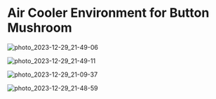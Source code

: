 <h1>Air Cooler Environment for Button Mushroom </h1>

![photo_2023-12-29_21-49-06](https://github.com/Devjoti-Barman-Sachin/DIY-Projects/assets/83834242/eaa6ca85-9c17-469e-813a-7876a7e7b300)

![photo_2023-12-29_21-49-11](https://github.com/Devjoti-Barman-Sachin/DIY-Projects/assets/83834242/ed643f6e-1398-4275-a385-4b4be1da9664)

![photo_2023-12-29_21-09-37](https://github.com/Devjoti-Barman-Sachin/DIY-Projects/assets/83834242/82f81461-dbbf-4eed-b1a3-d7b0c25020f0)

![photo_2023-12-29_21-48-59](https://github.com/Devjoti-Barman-Sachin/DIY-Projects/assets/83834242/105e1997-bb41-4f29-bc6c-ae7302a43fbf)
